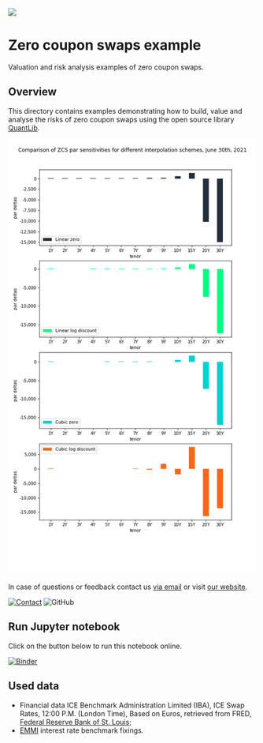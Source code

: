 <img width="25%" src="https://uploads-ssl.webflow.com/5fe3e7bd2382b0d5adcf9755/5fe45f175b0aa8f5fde8da09_basispoint_jade.png">

# Zero coupon swaps example

Valuation and risk analysis examples of zero coupon swaps.

## Overview

This directory contains examples demonstrating how to build, value and analyse the risks of zero coupon swaps using the open source library [QuantLib](https://www.quantlib.org/).

![](graphs/sensitivities.png)

In case of questions or feedback contact us [via email](mailto:info@basispoint.io) or visit [our website](https://basispoint.io).

[![Contact](https://img.shields.io/badge/Contact-Email-lightgrey?style=flat-square)](mailto:info@basispoint.io)
![GitHub](https://img.shields.io/github/license/basis-point/jupyter-examples?style=flat-square)

## Run Jupyter notebook

Click on the button below to run this notebook online.

[![Binder](https://mybinder.org/badge_logo.svg)](https://mybinder.org/v2/gh/basis-point/jupyter-examples/master?filepath=%2Fnotebooks%2Fzero_coupon_swaps%2Fzero_coupon_swaps_example.ipynb)

## Used data

* Financial data ICE Benchmark Administration Limited (IBA), ICE Swap Rates, 12:00 P.M. (London Time), Based on Euros, retrieved from FRED, [Federal Reserve Bank of St. Louis](https://fred.stlouisfed.org/);
* [EMMI](https://www.emmi-benchmarks.eu/euribor-org/euribor-rates.html) interest rate benchmark fixings.